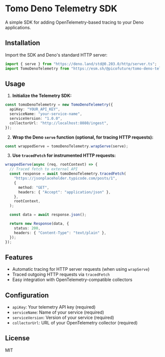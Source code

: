 # Tomo Deno Telemetry SDK

A simple SDK for adding OpenTelemetry-based tracing to your Deno applications.

## Installation

Import the SDK and Deno's standard HTTP server:

```ts
import { serve } from "https://deno.land/std@0.203.0/http/server.ts";
import TomoDenoTelemetry from "https://esm.sh/@picofuture/tomo-deno-telemetry-sdk@0.1.14";
```

## Usage

1. **Initialize the Telemetry SDK:**

```ts
const tomoDenoTelemetry = new TomoDenoTelemetry({
  apiKey: "YOUR_API_KEY",
  serviceName: "your-service-name",
  serviceVersion: "1.0.0",
  collectorUrl: "http://localhost:8080/ingest",
});
```

2. **Wrap the Deno `serve` function (optional, for tracing HTTP requests):**

```ts
const wrappedServe = tomoDenoTelemetry.wrapServe(serve);
```

3. **Use `tracedFetch` for instrumented HTTP requests:**

```ts
wrappedServe(async (req, rootContext) => {
  // Traced fetch to external API
  const response = await tomoDenoTelemetry.tracedFetch(
    "https://jsonplaceholder.typicode.com/posts/1",
    {
      method: "GET",
      headers: { "Accept": "application/json" },
    },
    rootContext,
  );

  const data = await response.json();

  return new Response(data, {
    status: 200,
    headers: { "Content-Type": "text/plain" },
  });
});
```

## Features
- Automatic tracing for HTTP server requests (when using `wrapServe`)
- Traced outgoing HTTP requests via `tracedFetch`
- Easy integration with OpenTelemetry-compatible collectors

## Configuration
- `apiKey`: Your telemetry API key (required)
- `serviceName`: Name of your service (required)
- `serviceVersion`: Version of your service (required)
- `collectorUrl`: URL of your OpenTelemetry collector (required)

## License
MIT
